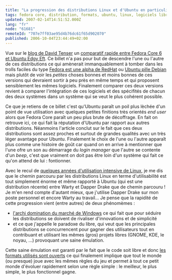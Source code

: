 ```yaml
---
title: "La progression des distributions Linux et d'Ubuntu en particulier"
tags: fedora core, distribution, formats, ubuntu, linux, logiciels libres
updated: 2007-02-14T14:51:52.000Z
lang: "fr"
node: "61681"
remoteId: "707e7ff03ae95d4b76dc61f65d902070"
published: 2006-10-04T23:44:49+02:00
---
```

 
Vue sur le [blog de David Tenser](http://djst.org/blog/) un [comparatif rapide entre Fedora Core 6 et Ubuntu Edgy Eft](http://djst.org/blog/2006/10/03/fedora-core-6-vs-ubuntu-610/). Ce billet n'a pas pour but de descendre l'une ou l'autre de ces distributions ce qui amènerait immanquablement à tomber dans les trolls faciles du type [Fedora est une alpha de RedHat](http://www.llaumgui.com/post/Discourt-tres-enervant-du-CTO-de-Red-Hat) ou [Ubuntu pille Debian](http://linuxfr.org/2005/04/12/18710.html) mais plutôt de voir les *petites* choses bonnes et moins bonnes de ces versions qui devraient sortir à peu près en même temps et qui proposent sensiblement les mêmes logiciels. Finalement comparer ces deux versions revient à comparer l'intégration de ces logiciels et des spécifités de chacun des deux systèmes dans un système qui se veut le plus cohérent possible.

 
Ce que je retiens de ce billet c'est qu'Ubuntu paraît un poil plus lèchée d'un point de vue utilisation avec quelques petites finitions très orientés *end user* alors que Fedora Core paraît un peu plus brute de décoffrage. En fait on retrouve ici, ce qui fait la réputation d'Ubuntu par rapport aux autres distributions. Néanmoins l'article conclut sur le fait que ces deux distributions sont assez proches et surtout de grandes qualités avec un très léger avantage pour Ubuntu. Finalement le choix de l'une ou l'autre apparaît plus comme une histoire de goût car quand on en arrive à mentionner que l'une ofre un son au démarrage du *login manager* que l'autre se contente d'un *beep*, c'est que vraiment on doit pas être loin d'un système qui fait ce qu'on attend de lui : fontionner.

 
Avec le recul de [quelques années d'utilisation intensive de Linux](/post/pourquoi-j-utilise-gnu-linux-ubuntu-linux-et-le-logiciel-libre), je me dis que le chemin parcouru par les distributions Linux en terme d'utilisabilité est tout simplement énorme et même rapporté à Ubuntu (qui est une distribution récente) entre Warty et Dapper Drake que de chemin parcouru ! Je m'en rend compte d'autant mieux, que j'utilise Dapper Drake sur mon poste personnel et encore Warty au travail... Je pense que la rapidité de cette progression vient (entre autres) de deux phénomèmes :

* [l'archi domination du marché de Windows](https://launchpad.net/distros/ubuntu/+bug/1) ce qui fait que pour séduire les distributions se doivent de rivaliser d'innovations et de simplicité
* et ce que j'appelle le paradoxe du libre, qui veut que les principales distributions se concurrencent pour gagner des utilisateurs tout en contribuant et utilisant les mêmes (gros) projets libres (GNOME, KDE, le noyau, ...) provoquant une saine émulation.
 

Cette saine émulation est garanti par le fait que le code soit libre et donc [les formats utilisés sont ouverts](http://www.formats-ouverts.org/blog/) ce qui finalement implique que tout le monde (ou presque) joue avec les mêmes règles du jeu et permet à tout ce petit monde d'évoluer rapidement selon une règle simple : le meilleur, le plus simple, le plus fonctionnel gagne.

